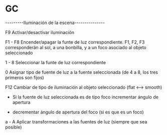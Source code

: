 # GC
---------Iluminación de la escena---------------

F9	Activar/desactivar iluminación

F1 - F8	Encender/apagar la funte de luz correspondiente. F1, F2, F3 corresponderán al sol, a una bonbilla, y a un foco asociado al objeto seleccionado

1 - 8	Seleccionar la funte de luz correspondiente

0	Asignar tipo de fuente de luz a la fuente seleccionada (de 4 a 8, los tres primeros son fijos)

F12	Cambiar de tipo de iluminación al objeto seleccionado (flat <--> smooth)

+	Si la fuente de luz seleccionada es de tipo foco incrementar ángulo de apertura

-	decrementar ángulo de apertura del foco (si es que es un foco)

a - A	Aplicar transformaciones a las fuentes de luz (siempre que sea posible)